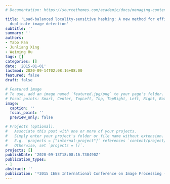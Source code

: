 ```yaml
---
# Documentation: https://sourcethemes.com/academic/docs/managing-content/

title: 'Load-balanced locality-sensitive hashing: A new method for efficient near
  duplicate image detection'
subtitle: ''
summary: ''
authors:
- Yabo Fan
- Junliang Xing
- Weiming Hu
tags: []
categories: []
date: '2015-01-01'
lastmod: 2020-09-14T02:08:16+08:00
featured: false
draft: false

# Featured image
# To use, add an image named `featured.jpg/png` to your page's folder.
# Focal points: Smart, Center, TopLeft, Top, TopRight, Left, Right, BottomLeft, Bottom, BottomRight.
image:
  caption: ''
  focal_point: ''
  preview_only: false

# Projects (optional).
#   Associate this post with one or more of your projects.
#   Simply enter your project's folder or file name without extension.
#   E.g. `projects = ["internal-project"]` references `content/project/deep-learning/index.md`.
#   Otherwise, set `projects = []`.
projects: []
publishDate: '2020-09-13T18:08:16.730490Z'
publication_types:
- 1
abstract: ''
publication: '*2015 IEEE International Conference on Image Processing (ICIP)*'
---
```


